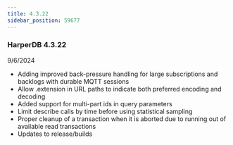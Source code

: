 ```yaml
---
title: 4.3.22
sidebar_position: 59677
---
```


### HarperDB 4.3.22

9/6/2024

- Adding improved back-pressure handling for large subscriptions and backlogs with durable MQTT sessions
- Allow .extension in URL paths to indicate both preferred encoding and decoding
- Added support for multi-part ids in query parameters
- Limit describe calls by time before using statistical sampling
- Proper cleanup of a transaction when it is aborted due to running out of available read transactions
- Updates to release/builds

